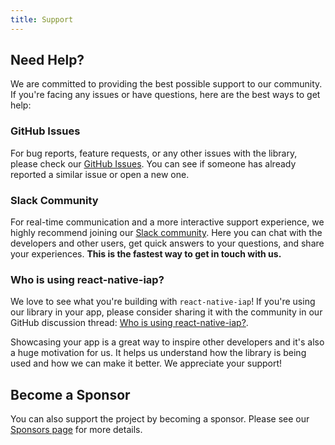 ```yaml
---
title: Support
---
```


## Need Help?

We are committed to providing the best possible support to our community. If you're facing any issues or have questions, here are the best ways to get help:

### GitHub Issues

For bug reports, feature requests, or any other issues with the library, please check our [GitHub Issues](https://github.com/hyochan/react-native-iap/issues). You can see if someone has already reported a similar issue or open a new one.

### Slack Community

For real-time communication and a more interactive support experience, we highly recommend joining our [Slack community](https://hyo.dev/joinSlack). Here you can chat with the developers and other users, get quick answers to your questions, and share your experiences. **This is the fastest way to get in touch with us.**

### Who is using react-native-iap?

We love to see what you're building with `react-native-iap`! If you're using our library in your app, please consider sharing it with the community in our GitHub discussion thread: [Who is using react-native-iap?](https://github.com/hyochan/react-native-iap/discussions/1343).

Showcasing your app is a great way to inspire other developers and it's also a huge motivation for us. It helps us understand how the library is being used and how we can make it better. We appreciate your support!

## Become a Sponsor

You can also support the project by becoming a sponsor. Please see our [Sponsors page](../sponsors) for more details.
